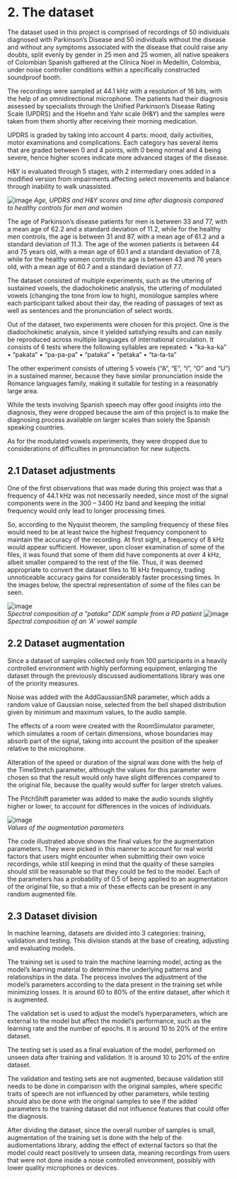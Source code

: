# 2. The dataset

The dataset used in this project is comprised of recordings of 50 individuals diagnosed with Parkinson’s Disease and 50 individuals without the disease and without any symptoms associated with the disease that could raise any doubts, split evenly by gender in 25 men and 25 women, all native speakers of Colombian Spanish gathered at the Clínica Noel in Medellín, Colombia, under noise controller conditions within a specifically constructed soundproof booth.

The recordings were sampled at 44.1 kHz with a resolution of 16 bits, with the help of an omnidirectional microphone. The patients had their diagnosis assessed by specialists through the Unified Parkinson’s Disease Rating Scale (UPDRS) and the Hoehn and Yahr scale (H&Y) and the samples were taken from them shortly after receiving their morning medication.

UPDRS is graded by taking into account 4 parts: mood, daily activities, motor examinations and complications. Each category has several items that are graded between 0 and 4 points, with 0 being normal and 4 being severe, hence higher scores indicate more advanced stages of the disease.

H&Y is evaluated through 5 stages, with 2 intermediary ones added in a modified version from impairments affecting select movements and balance through inability to walk unassisted.

![image](https://github.com/user-attachments/assets/a9a8ce40-fb36-45e0-b3ab-3a601e06bba3)
*Age, UPDRS and H&Y scores and time after diagnosis compared to healthy controls for men and women*

The age of Parkinson’s disease patients for men is between 33 and 77, with a mean age of 62.2 and a standard deviation of 11.2, while for the healthy men controls, the age is between 31 and 87, with a mean age of 61.2 and a standard deviation of 11.3. The age of the women patients is between 44 and 75 years old, with a mean age of 60.1 and a standard deviation of 7.8, while for the healthy women controls the age is between 43 and 76 years old, with a mean age of 60.7 and a standard deviation of 7.7.

The dataset consisted of multiple experiments, such as the uttering of sustained vowels, the diadochokinetic analysis, the uttering of modulated vowels (changing the tone from low to high), monologue samples where each participant talked about their day, the reading of passages of text as well as sentences and the pronunciation of select words.

Out of the dataset, two experiments were chosen for this project. One is the diadochokinetic analysis, since it yielded satisfying results and can easily be reproduced across multiple languages of international circulation. It consists of 6 tests where the following syllables are repeated:
• “ka-ka-ka”
• “pakata”
• “pa-pa-pa”
• “pataka”
• “petaka”
• “ta-ta-ta”

The other experiment consists of uttering 5 vowels (“A”, “E”, “I”, “O” and “U”) in a sustained manner, because they have similar pronunciation inside the Romance languages family, making it suitable for testing in a reasonably large area.

While the tests involving Spanish speech may offer good insights into the diagnosis, they were dropped because the aim of this project is to make the diagnosing process available on larger scales than solely the Spanish speaking countries.

As for the modulated vowels experiments, they were dropped due to considerations of difficulties in pronunciation for new subjects.

## 2.1 Dataset adjustments

One of the first observations that was made during this project was that a frequency of 44.1 kHz was not necessarily needed, since most of the signal components were in the 300 – 3400 Hz band and keeping the initial frequency would only lead to longer processing times.

So, according to the Nyquist theorem, the sampling frequency of these files would need to be at least twice the highest frequency component to maintain the accuracy of the recording. At first sight, a frequency of 8 kHz would appear sufficient. However, upon closer examination of some of the files, it was found that some of them did have components at over 4 kHz, albeit smaller compared to the rest of the file. Thus, it was deemed appropriate to convert the dataset files to 16 kHz frequency, trading unnoticeable accuracy gains for considerably faster processing times. In the images below, the spectral representation of some of the files can be seen.

![image](https://github.com/user-attachments/assets/c2bc52e7-2160-498c-a9b8-d0f3ff6b005f)\
*Spectral composition of a "pataka" DDK sample from a PD patient*
![image](https://github.com/user-attachments/assets/e02c0f71-6379-4e7e-8d67-208e1cace47f)\
*Spectral composition of an 'A' vowel sample*

## 2.2 Dataset augmentation

Since a dataset of samples collected only from 100 participants in a heavily controlled environment with highly performing equipment, enlarging the dataset through the previously discussed audiomentations library was one of the priority measures.

Noise was added with the AddGaussianSNR parameter, which adds a random value of Gaussian noise, selected from the bell shaped distribution given by minimum and maximum values, to the audio sample.

The effects of a room were created with the RoomSimulator parameter, which simulates a room of certain dimensions, whose boundaries may absorb part of the signal, taking into account the position of the speaker relative to the microphone.

Alteration of the speed or duration of the signal was done with the help of the TimeStretch parameter, although the values for this parameter were chosen so that the result would only have slight differences compared to the original file, because the quality would suffer for larger stretch values.

The PitchShift parameter was added to make the audio sounds slightly higher or lower, to account for differences in the voices of individuals.

![image](https://github.com/user-attachments/assets/3de1a983-8887-4638-8f6b-162fd40b8e6c)\
*Values of the augmentation parameters*

The code illustrated above shows the final values for the augmentation parameters. They were picked in this manner to account for real world factors that users might encounter when submitting their own voice recordings, while still keeping in mind that the quality of these samples should still be reasonable so that they could be fed to the model. Each of the parameters has a probability of 0.5 of being applied to an augmentation of the original file, so that a mix of these effects can be present in any random augmented file.

## 2.3 Dataset division

In machine learning, datasets are divided into 3 categories: training, validation and testing. This division stands at the base of creating, adjusting and evaluating models.

The training set is used to train the machine learning model, acting as the model’s learning material to determine the underlying patterns and relationships in the data. The process involves the adjustment of the model’s parameters according to the data present in the training set while minimizing losses. It is around 60 to 80% of the entire dataset, after which it is augmented.

The validation set is used to adjust the model’s hyperparameters, which are external to the model but affect the model’s performance, such as the learning rate and the number of epochs. It is around 10 to 20% of the entire dataset.

The testing set is used as a final evaluation of the model, performed on unseen data after training and validation. It is around 10 to 20% of the entire dataset.

The validation and testing sets are not augmented, because validation still needs to be done in comparison with the original samples, where specific traits of speech are not influenced by other parameters, while testing should also be done with the original samples to see if the added parameters to the training dataset did not influence features that could offer the diagnosis.

After dividing the dataset, since the overall number of samples is small, augmentation of the training set is done with the help of the audiomentations library, adding the effect of external factors so that the model could react positively to unseen data, meaning recordings from users that were not done inside a noise controlled environment, possibly with lower quality microphones or devices.


